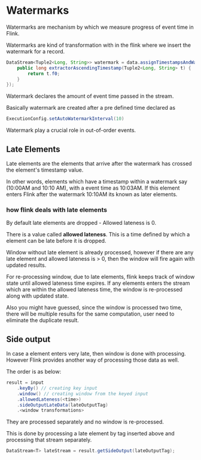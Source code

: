 # Watermarks

Watermarks are mechanism by which we measure progress of event time in Flink.

Watermarks are kind of transformation with in the flink where we insert the watermark for a record.

```java
DataStream<Tuple2<Long, String>> watermark = data.assignTimestampsAndWatermarks(new AscendingTimestampExtractor<Tuple2<Long, String>>(){
    public long extractorAscendingTimestamp(Tuple2<Long, String> t) {
        return t.f0;
    }
});
```

Watermark declares the amount of event time passed in the stream.

Basically watermark are created after a pre defined time declared as

```java
ExecutionConfig.setAutoWatermarkInterval(10)
```

Watermark play a crucial role in out-of-order events.

## Late Elements

Late elements are the elements that arrive after the watermark has crossed the element's timestamp value.

In other words, elements which have a timestamp within a watermark say (10:00AM and 10:10 AM), with a event time as 10:03AM. If this element enters Flink after the watermark 10:10AM its known as later elements.

### how flink deals with late elements

By default late elements are dropped - Allowed lateness is 0.

There is a value called **allowed lateness**. This is a time defined by which a element can be late before it is dropped.

Window without late element is already processed, however if there are any late element and allowed lateness is > 0, then the window will fire again with updated results.

For re-processing window, due to late elements, flink keeps track of window state until allowed lateness time expires. If any elements enters the stream which are within the allowed lateness time, the window is re-processed along with updated state.

Also you might have guessed, since the window is processed two time, there will be multiple results for the same computation, user need to eliminate the duplicate result.

## Side output

In case a element enters very late, then window is done with processing. However Flink provides another way of processing those data as well.

The order is as below:

```java
result = input
    .keyBy() // creating key input
    .window() // creating window from the keyed input
    .allowedLateness(<time>)
    .sideOutputLateData(lateOutputTag)
    .<window transformations>
```

They are processed separately and no window is re-processed.

This is done by processing a late element by tag inserted above and processing that stream separately.

```java
DataStream<T> lateStream = result.getSideOutput(lateOutputTag);
```
